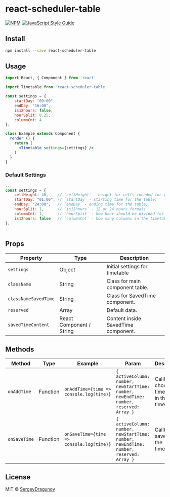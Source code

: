 # react-scheduler-table

> 

[![NPM](https://img.shields.io/npm/v/react-scheduler.svg)](https://www.npmjs.com/package/react-scheduler) [![JavaScript Style Guide](https://img.shields.io/badge/code_style-standard-brightgreen.svg)](https://standardjs.com)

## Install

```bash
npm install --save react-scheduler-table
```

## Usage

```jsx
import React, { Component } from 'react'

import Timetable from 'react-scheduler-table'

const settings = {
	startDay: "09:00",
	endDay: "16:00",
	is12hours: false,
	hourSplit: 0.25,
	columnCnt: 4
};

class Example extends Component {
  render () {
    return (
      <Timetable settings={settings} />
    )
  }
}
```

### Default Settings

```jsx
...
const settings = {
	cellHeight: 40,    // `cellHeight` - height for cells (needed for proper render SavedTime);
	startDay: "01:00", // `startDay` - starting time for the table;
	endDay: "24:00",   // `endDay` - ending time for the table;
	hourSplit: 1,      // `is12hours` - 12 or 24 hours format;
	columnCnt: 1,      // `hourSplit` - how hour should be divided (or row count for one hour). `0.5` for 30 min hour split (or 2 rows for one hour);
	is12hours: false   // `columnCnt` - how many columns in the timetable;
};
...
```

## Props

| Property | Type | Description |
|----------------------|--------------------------|-------------------------------------|
| `settings` | Object | Initial settings for timetable |
| `className` | String | Class for main component table. |
| `classNameSavedTime` | String | Class for SavedTime component. |
| `reserved` | Array | Default data. |
| `savedTimeContent` | React Component / String | Content inside SavedTime component. |

## Methods

| Method       | Type     | Example                                  | Param                                                                                            | Description                                          |
|--------------|----------|------------------------------------------|--------------------------------------------------------------------------------------------------|------------------------------------------------------|
| `onAddTime`  | Function | `onAddTime={time => console.log(time)}`  | `{   activeColumn: number,    newStartTime: number,    newEndTime: number,    reserved: Array }` | Callback to choose any time (cell) in the timetable. |
| `onSaveTime` | Function | `onSaveTime={time => console.log(time)}` | `{   activeColumn: number,    newStartTime: number,    newEndTime: number,    reserved: Array }` | Callback to save time in the timetable.              |

## License

MIT © [SergeyDragunov](https://github.com/SergeyDragunov)
